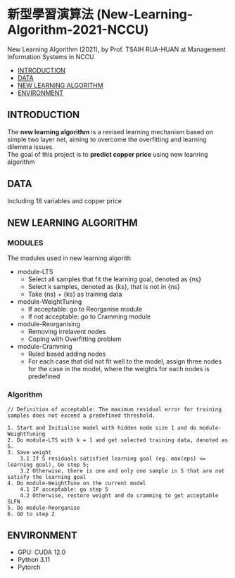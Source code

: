 # 新型學習演算法 (New-Learning-Algorithm-2021-NCCU)

New Learning Algorithm (2021), by Prof. TSAIH RUA-HUAN at Management Information Systems in NCCU

- [INTRODUCTION](https://github.com/KJJHHH/New-Learning-Algorithm-2021-NCCU?tab=readme-ov-file#introduction)
- [DATA](https://github.com/KJJHHH/New-Learning-Algorithm-2021-NCCU?tab=readme-ov-file#data)
- [NEW LEARNING ALGORITHM](https://github.com/KJJHHH/New-Learning-Algorithm-2021-NCCU?tab=readme-ov-file#new-learning-algorithm)
- [ENVIRONMENT](https://github.com/KJJHHH/New-Learning-Algorithm-2021-NCCU?tab=readme-ov-file#environment)

## INTRODUCTION
The **new learning algorithm** is a revised learning mechanism based on simple two layer net, aiming to overcome the overfitting and learning dilemma issues.\
The goal of this project is to **predict copper price** using new leanring algorithm

## DATA
Including 18 variables and copper price

## NEW LEARNING ALGORITHM
### MODULES
The modules used in new learning algorith
- module-LTS 
    - Select all samples that fit the learning goal, denoted as {ns}
    - Select k samples, denoted as {ks}, that is not in {ns}
    - Take {ns} + {ks} as training data
- module-WeightTuning 
    - If acceptable: go to Reorganise module
    - If not acceptable: go to Cramming module
- module-Reorganising 
    - Removing irrelavent nodes
    - Coping with Overfitting problem
- module-Cramming 
    - Ruled based adding nodes
    - For each case that did not fit well to the model, assign three nodes for the case in the model, where the weights for each nodes is predefined
### Algorithm
```
// Definition of acceptable: The maximum residual error for training samples does not exceed a predefined threshold.

1. Start and Initialise model with hidden node size 1 and do module-WeightTuning
2. Do module-LTS with k = 1 and get selected training data, denoted as S. 
3. Save weight
    3.1 If S residuals satisfied learning goal (eg. max(eps) <= learning goal), Go step 5; 
    3.2 Otherwise, there is one and only one sample in S that are not satisfy the learning goal    
4. Do module-WeightTune on the current model
    4.1 IF acceptable: go step 5
    4.2 Otherwise, restore weight and do cramming to get acceptable SLFN
5. Do module-Reorganise
6. GO to step 2
```

## ENVIRONMENT
- GPU: CUDA 12.0
- Python 3.11
- Pytorch
